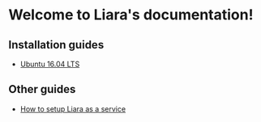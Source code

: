 # Welcome to Liara's documentation!

## Installation guides

* [Ubuntu 16.04 LTS](ubuntuserver)

## Other guides

* [How to setup Liara as a service](service)
